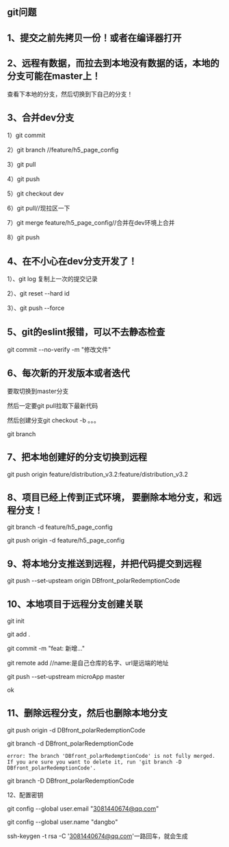 ## git问题

## 1、提交之前先拷贝一份！或者在编译器打开

## 2、远程有数据，而拉去到本地没有数据的话，本地的分支可能在master上！

查看下本地的分支，然后切换到下自己的分支！



## 3、合并dev分支

1）git commit

2）git  branch //feature/h5_page_config

3）git pull

4）git push

5）git checkout dev

6）git pull//现拉区一下

7）git merge feature/h5_page_config//合并在dev环境上合并

8）git push



## 4、在不小心在dev分支开发了！

1）、git log  复制上一次的提交记录

2）、git reset --hard  id

3）、git push --force



## 5、git的eslint报错，可以不去静态检查

git commit --no-verify -m "修改文件"





## 6、每次新的开发版本或者迭代

要取切换到master分支

然后一定要git  pull拉取下最新代码

然后创建分支git checkout -b   。。。

git  branch





## 7、把本地创建好的分支切换到远程

git push  origin feature/distribution_v3.2:feature/distribution_v3.2





## 8、项目已经上传到正式环境， 要删除本地分支，和远程分支！

git branch -d feature/h5_page_config

git push origin -d feature/h5_page_config







## 9、将本地分支推送到远程，并把代码提交到远程

git push --set-upsteam origin DBfront_polarRedemptionCode



## 10、本地项目于远程分支创建关联

git init 

git add .

git commit -m "feat: 新增..."

git    remote   add   <name>  <url>//name:是自己仓库的名字、url是远端的地址

git push --set-upstream microApp master

ok



## 11、删除远程分支，然后也删除本地分支

git push origin -d DBfront_polarRedemptionCode

git branch -d  DBfront_polarRedemptionCode

```
error: The branch 'DBfront_polarRedemptionCode' is not fully merged.
If you are sure you want to delete it, run 'git branch -D DBfront_polarRedemptionCode'.
```

git branch -D DBfront_polarRedemptionCode

12、配置密钥

git config --global user.email "3081440674@qq.com"

 git config --global user.name "dangbo"

ssh-keygen -t rsa -C '3081440674@qq.com'一路回车，就会生成
